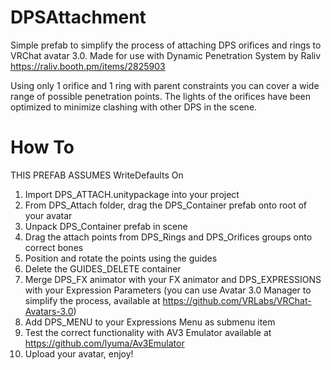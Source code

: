 # DPSAttachment
Simple prefab to simplify the process of attaching DPS orifices and rings to VRChat avatar 3.0.
Made for use with Dynamic Penetration System by Raliv https://raliv.booth.pm/items/2825903

Using only 1 orifice and 1 ring with parent constraints you can cover a wide range of possible penetration points. The lights of the orifices have been optimized to minimize clashing with other DPS in the scene.

**How To**
======================================
THIS PREFAB ASSUMES WriteDefaults On

1. Import DPS_ATTACH.unitypackage into your project
2. From DPS_Attach folder, drag the DPS_Container prefab onto root of your avatar
3. Unpack DPS_Container prefab in scene
4. Drag the attach points from DPS_Rings and DPS_Orifices groups onto correct bones
5. Position and rotate the points using the guides
6. Delete the GUIDES_DELETE container
7. Merge DPS_FX animator with your FX animator and DPS_EXPRESSIONS with your Expression Parameters
(you can use Avatar 3.0 Manager to simplify the process, available at https://github.com/VRLabs/VRChat-Avatars-3.0)
8. Add DPS_MENU to your Expressions Menu as submenu item
9. Test the correct functionality with AV3 Emulator available at https://github.com/lyuma/Av3Emulator
0. Upload your avatar, enjoy!
